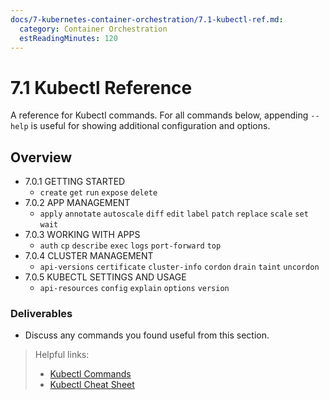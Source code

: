 ```yaml
---
docs/7-kubernetes-container-orchestration/7.1-kubectl-ref.md:
  category: Container Orchestration
  estReadingMinutes: 120
---
```


# 7.1 Kubectl Reference

A reference for Kubectl commands. For all commands below, appending `--help` is useful for showing additional configuration and options.

## Overview

- 7.0.1 GETTING STARTED
  - `create` `get` `run` `expose` `delete`
- 7.0.2 APP MANAGEMENT
  - `apply` `annotate` `autoscale` `diff` `edit` `label` `patch` `replace` `scale` `set` `wait`
- 7.0.3 WORKING WITH APPS
  - `auth` `cp` `describe` `exec` `logs` `port-forward` `top`
- 7.0.4 CLUSTER MANAGEMENT
  - `api-versions` `certificate` `cluster-info` `cordon` `drain` `taint` `uncordon`
- 7.0.5 KUBECTL SETTINGS AND USAGE
  - `api-resources` `config` `explain` `options` `version`

### Deliverables

- Discuss any commands you found useful from this section.

> Helpful links:
>
> - [Kubectl Commands](https://kubernetes.io/docs/reference/generated/kubectl/kubectl-commands)
> - [Kubectl Cheat Sheet](https://kubernetes.io/docs/reference/kubectl/cheatsheet/)
